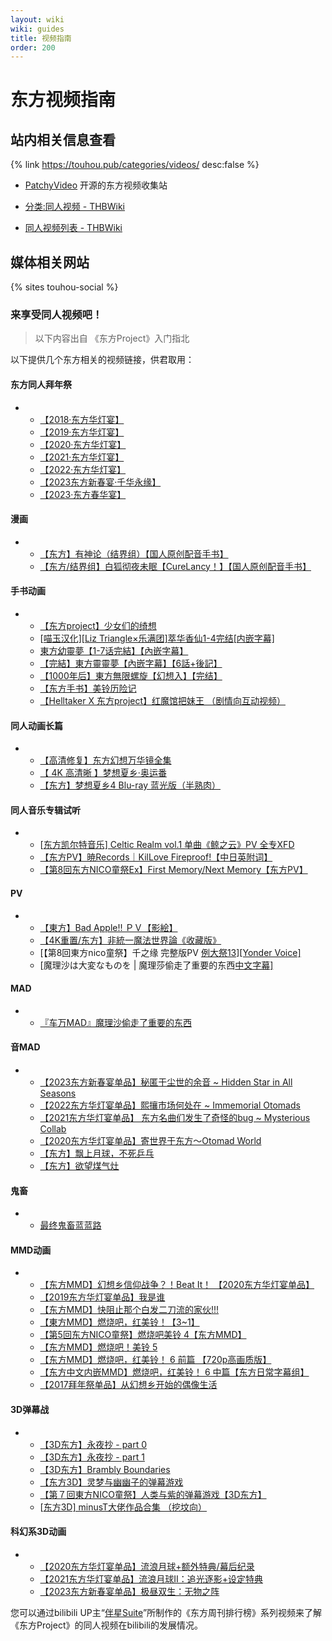 ```yaml
---
layout: wiki
wiki: guides
title: 视频指南
order: 200
---
```


# 东方视频指南

## 站内相关信息查看

{% link https://touhou.pub/categories/videos/ desc:false %}

- [PatchyVideo](https://thvideo.tv/) 开源的东方视频收集站

- [分类:同人视频 - THBWiki](https://thwiki.cc/%E5%88%86%E7%B1%BB:%E5%90%8C%E4%BA%BA%E8%A7%86%E9%A2%91)

- [同人视频列表 - THBWiki](https://thwiki.cc/%E5%90%8C%E4%BA%BA%E8%A7%86%E9%A2%91%E5%88%97%E8%A1%A8)

## 媒体相关网站

{% sites touhou-social %}

### 来享受同人视频吧！

> 以下内容出自 《东方Project》入门指北

以下提供几个东方相关的视频链接，供君取用：

#### 东方同人拜年祭

- - [【2018·东方华灯宴】](https://www.bilibili.com/video/BV1BW411j7yW/)
  - [【2019·东方华灯宴】](https://www.bilibili.com/video/BV1yb411z7x8/)
  - [【2020·东方华灯宴】](https://www.bilibili.com/video/BV1K7411C7wf/)
  - [【2021·东方华灯宴】](https://www.bilibili.com/video/BV1Sy4y1Y773/)
  - [【2022·东方华灯宴】](https://www.bilibili.com/video/BV16q4y1h7xX/)
  - [【2023东方新春宴·千华永缘】](https://www.bilibili.com/video/BV1824y1r7mK/)
  - [【2023·东方春华宴】](https://www.bilibili.com/video/BV1xD4y1N7u5)

#### 漫画

- - [【东方】有神论（结界组）【国人原创配音手书】](https://www.bilibili.com/video/BV1Ve411s79n)
  - [【东方/结界组】白狐彻夜未眠【CureLancy！】【国人原创配音手书】](https://www.bilibili.com/video/BV1RZ4y1c7Ab)

#### 手书动画

- - [【东方project】少女们的绮想](https://www.bilibili.com/video/BV17W411h7dN)
  - [[喵玉汉化\][Liz Triangle×乐满团]萃华香仙1-4完结[内嵌字幕]](https://www.bilibili.com/video/BV13W411v7f6/)
  - [東方幼靈夢【1-7话完結】【內嵌字幕】](https://www.bilibili.com/video/BV1Wx411w7Q6/)
  - [【完結】東方靈靈夢【內嵌字幕】【6話+後記】](https://www.bilibili.com/video/BV1px411K7Pd/)
  - [【1000年后】東方無限螺旋【幻想入】【完结】](https://www.bilibili.com/video/BV17s411f7GF)
  - [【东方手书】美铃历险记](https://www.bilibili.com/video/BV1Gp411R75n/)
  - [【Helltaker X 东方project】红魔馆把妹王 （剧情向互动视频）](https://www.bilibili.com/video/BV12t4y1S7T7/)

#### 同人动画长篇

- - [【高清修复】东方幻想万华镜全集](https://www.bilibili.com/video/BV1jS4y1L7oW/)
  - [【 4K 高清晰 】梦想夏乡·奥运番](https://www.bilibili.com/video/BV1Cv411B7go)
  - [【东方】梦想夏乡4 Blu-ray 蓝光版（半熟肉）](https://www.bilibili.com/video/BV1KT4y1d7u1)

#### 同人音乐专辑试听

- - [[东方凯尔特音乐\] Celtic Realm vol.1 单曲《鲸之云》PV 全专XFD](https://www.bilibili.com/video/BV1XD4y1o7fr/)
  - [【东方PV】暁Records｜KilLove Fireproof!【中日英附词】](https://www.bilibili.com/video/BV1js411Y7Z9/)
  - [【第8回东方NICO童祭Ex】First Memory/Next Memory【东方PV】](https://www.bilibili.com/video/BV1xs411W78A)

#### PV

- - [【東方】Bad Apple!! ＰＶ【影絵】](https://www.bilibili.com/video/av706)
  - [【4K重置/东方】非統一魔法世界論《收藏版》](https://www.bilibili.com/video/BV1dK4y177ZZ)
  - [【第8回東方nico童祭】千之缘 完整版PV [例大祭13\][Yonder Voice]](https://www.bilibili.com/video/BV1as411v7Zc/)
  - [魔理沙は大変なものを | 魔理莎偷走了重要的东西[中文字幕\]](https://www.bilibili.com/video/BV1vb411y7nD/)

#### MAD

- - [『车万MAD』魔理沙偷走了重要的东西](https://www.bilibili.com/video/BV1fE411F7AF/)

#### 音MAD

- - [【2023东方新春宴单品】秘匿于尘世的余音 ~ Hidden Star in All Seasons](https://www.bilibili.com/video/BV1Ax4y1M7iB)
  - [【2022东方华灯宴单品】熙攘市场何处在 ~ Immemorial Otomads](https://www.bilibili.com/video/BV1mS4y1k77g)
  - [【2021东方华灯宴单品】 东方名曲们发生了奇怪的bug ~ Mysterious Collab](https://www.bilibili.com/video/BV11f4y1z7Em)
  - [【2020东方华灯宴单品】寄世界于东方～Otomad World](https://www.bilibili.com/video/BV1J7411r7Y9)
  - [【东方】飘上月球，不死乒乓](https://www.bilibili.com/video/BV1RK4y1r7wN)
  - [【东方】欲望煤气灶](https://www.bilibili.com/video/BV1B7411N71f/)

#### 鬼畜

- - [最终鬼畜蓝蓝路](https://www.bilibili.com/video/av106/)

#### MMD动画

- - [【东方MMD】幻想乡信仰战争？！Beat It！ 【2020东方华灯宴单品】](https://www.bilibili.com/video/BV1J741167ur/)
  - [【2019东方华灯宴单品】我是谁](https://www.bilibili.com/video/BV1hb41167RX)
  - [【东方MMD】快阻止那个白发二刀流的家伙!!!](https://www.bilibili.com/video/BV1Rs411a7Sh/)
  - [【東方MMD】燃烧吧，红美铃！【3~1】](https://www.bilibili.com/video/BV1Yx411F7ro/)
  - [【第5回东方NICO童祭】燃烧吧美铃 4【东方MMD】](https://www.bilibili.com/video/BV1Ls411f7gN/)
  - [【东方MMD】燃烧吧！美铃 5](https://www.bilibili.com/video/BV1Kx411T7s8/)
  - [【东方MMD】燃烧吧，红美铃！ 6 前篇 【720p高画质版】](https://www.bilibili.com/video/BV1ms41117JS/)
  - [【东方中文内嵌MMD】燃烧吧，红美铃！ 6 中篇【东方日常字幕组】](https://www.bilibili.com/video/BV1GW411W76b/)
  - [【2017拜年祭单品】从幻想乡开始的偶像生活](https://www.bilibili.com/video/BV1Dx41117ww/)

#### 3D弹幕战

- - [【3D东方】永夜抄 - part 0](https://www.bilibili.com/video/BV1cV411m7NG/)
  - [【3D东方】永夜抄 - part 1](https://www.bilibili.com/video/BV19P4y177iz/)
  - [【3D东方】Brambly Boundaries](https://www.bilibili.com/video/BV1w4411b7ph/)
  - [【东方3D】灵梦与幽幽子的弹幕游戏](https://www.bilibili.com/video/BV1Ps411Z7fa/)
  - [【第７回東方NICO童祭】人类与紫的弹幕游戏【3D东方】](https://www.bilibili.com/video/BV1Ss411U741/)
  - [[东方3D\] minusT大佬作品合集 （挖坟向）](https://www.bilibili.com/video/BV1ks411G7ok/)

#### 科幻系3D动画

- - [【2020东方华灯宴单品】流浪月球+额外特典/幕后纪录](https://www.bilibili.com/video/BV1c7411C7UZ/)
  - [【2021东方华灯宴单品】流浪月球Ⅱ：追光逐影+设定特典](https://www.bilibili.com/video/BV1io4y197Ez/)
  - [【2023东方新春宴单品】极昼双生：无物之阵](https://www.bilibili.com/video/BV1r84y1j7Eq/)

您可以通过bilibili UP主“[伴星Suite](https://space.bilibili.com/486185921)”所制作的《东方周刊排行榜》系列视频来了解《东方Project》的同人视频在bilibili的发展情况。